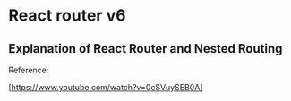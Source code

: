 # React router v6

## Explanation of React Router and Nested Routing

Reference:

 [https://www.youtube.com/watch?v=0cSVuySEB0A]
